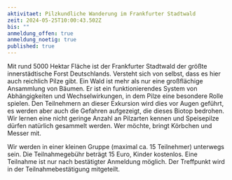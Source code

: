 ```yaml
---
aktivitaet: Pilzkundliche Wanderung im Frankfurter Stadtwald
zeit: 2024-05-25T10:00:43.502Z
bis: ""
anmeldung_offen: true
anmeldung_noetig: true
published: true
---
```

Mit rund 5000 Hektar Fläche ist der Frankfurter Stadtwald der größte innerstädtische Forst Deutschlands. Versteht sich von selbst, dass es hier auch reichlich Pilze gibt. Ein Wald ist mehr als nur eine großflächige Ansammlung von Bäumen. Er ist ein funktionierendes System von Abhängigkeiten und Wechselwirkungen, in dem Pilze eine besondere Rolle spielen. Den Teilnehmern an dieser Exkursion wird dies vor Augen geführt, es werden aber auch die Gefahren aufgezeigt, die dieses Biotop bedrohen. Wir lernen eine nicht geringe Anzahl an Pilzarten kennen und Speisepilze dürfen natürlich gesammelt werden. Wer möchte, bringt Körbchen und Messer mit.

Wir werden in einer kleinen Gruppe (maximal ca. 15 Teilnehmer) unterwegs sein. Die Teilnahmegebühr beträgt 15 Euro, Kinder kostenlos. Eine Teilnahme ist nur nach bestätigter Anmeldung möglich. Der Treffpunkt wird in der Teilnahmebestätigung mitgeteilt.